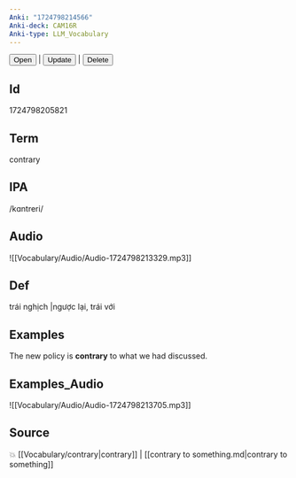 ```yaml
---
Anki: "1724798214566"
Anki-deck: CAM16R
Anki-type: LLM_Vocabulary
---
```

<button class="anki-btn-open">Open</button> | <button class="anki-btn-update">Update</button> | <button class="anki-btn-delete">Delete</button>

## Id
1724798205821
## Term
contrary
## IPA
 /kɑntreri/
## Audio
 ![[Vocabulary/Audio/Audio-1724798213329.mp3]]

## Def
 trái nghịch |ngược lại, trái với 
## Examples
The new policy is **contrary** to what we had discussed.

## Examples_Audio
![[Vocabulary/Audio/Audio-1724798213705.mp3]]
## Source
💥 [[Vocabulary/contrary|contrary]] |  [[contrary to something.md|contrary to something]]